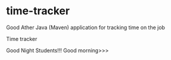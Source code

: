 # time-tracker
Good Ather
Java (Maven) application for tracking time on the job

Time tracker

Good Night Students!!!
Good morning>>>
